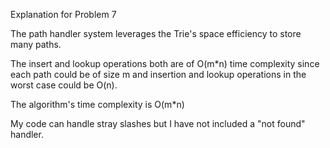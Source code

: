Explanation for Problem 7

The path handler system leverages the Trie's space efficiency to store many paths.

The insert and lookup operations both are of O(m*n) time complexity since each path could be of size m and insertion and lookup operations in the worst case could be O(n).

The algorithm's time complexity is O(m*n)

My code can handle stray slashes but I have not included a "not found" handler.
